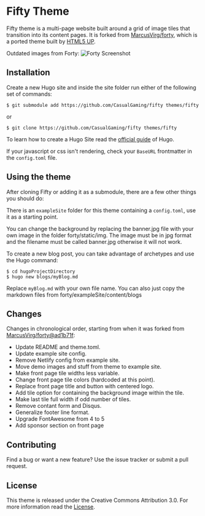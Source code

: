 # Fifty Theme

Fifty theme is a multi-page website built around a grid of image tiles that transition into its content pages. It is forked from [MarcusVirg/forty](https://github.com/MarcusVirg/forty), which is a ported theme built by [HTML5 UP](https://html5up.net/).

Outdated images from Forty:
![Forty Screenshot](https://github.com/CasualGaming/fifty/blob/master/images/screenshot.png?raw=true)

## Installation

Create a new Hugo site and inside the site folder run either of the following set of commands:

    $ git submodule add https://github.com/CasualGaming/fifty themes/fifty

or

    $ git clone https://github.com/CasualGaming/fifty themes/fifty

To learn how to create a Hugo Site read the [official guide](//gohugo.io/overview/installing/) of Hugo.

If your javascript or css isn't rendering, check your `BaseURL` frontmatter in the `config.toml` file.

## Using the theme

After cloning Fifty or adding it as a submodule, there are a few other things you should do:

There is an `exampleSite` folder for this theme containing a `config.toml`, use it as a starting point.

You can change the background by replacing the banner.jpg file with your own image in the folder forty/static/img. The image must be in jpg format and the filename must be called banner.jpg otherwise it will not work.

To create a new blog post, you can take advantage of archetypes and use the Hugo command:

    $ cd hugoProjectDirectory
    $ hugo new blogs/myBlog.md

Replace `myBlog.md` with your own file name. You can also just copy the markdown files from forty/exampleSite/content/blogs

## Changes
Changes in chronological order, starting from when it was forked from [MarcusVirg/forty@ad1b71f](https://github.com/MarcusVirg/forty/tree/ad1b71f3d7e00d17eb61576f8357261645a158e3):

* Update README and theme.toml.
* Update example site config.
* Remove Netlify config from example site.
* Move demo images and stuff from theme to example site.
* Make front page tile widths less variable.
* Change front page tile colors (hardcoded at this point).
* Replace front page title and button with centered logo.
* Add tile option for containing the background image within the tile.
* Make last tile full width if odd number of tiles.
* Remove contant form and Disqus.
* Generalize footer line format.
* Upgrade FontAwesome from 4 to 5
* Add sponsor section on front page

## Contributing

Find a bug or want a new feature? Use the issue tracker or submit a pull request.

## License

This theme is released under the Creative Commons Attribution 3.0.
For more information read the [License](//github.com/CasualGaming/fifty/blob/master/LICENSE.md).
